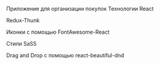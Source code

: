 Приложение для организации покупок
Технологии
React

Redux-Thunk

Иконки с помощью FontAwesome-React

Стили SaSS

Drag and Drop c помощью react-beautiful-dnd
